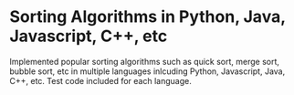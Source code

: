 # Sorting Algorithms in Python, Java, Javascript, C++, etc

 Implemented popular sorting algorithms such as quick sort, merge sort, bubble sort, etc in multiple languages inlcuding Python, Javascript, Java, C++, etc. Test code included for each language.
